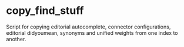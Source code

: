 # copy_find_stuff
Script for copying editorial autocomplete, connector configurations, editorial didyoumean, synonyms and unified weights from one index to another.

